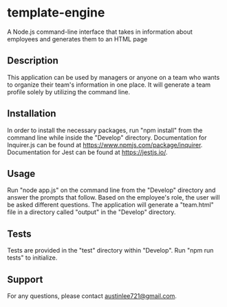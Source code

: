 # template-engine
A Node.js command-line interface that takes in information about employees and generates them to an HTML page

## Description
This application can be used by managers or anyone on a team who wants to organize their team's information in one place. It will generate a team profile solely by utilizing the command line.

## Installation
In order to install the necessary packages, run "npm install" from the command line while inside the "Develop" directory.
Documentation for Inquirer.js can be found at https://www.npmjs.com/package/inquirer.
Documentation for Jest can be found at https://jestjs.io/.

## Usage
Run "node app.js" on the command line from the "Develop" directory and answer the prompts that follow. Based on the employee's role, the user will be asked different questions. The application will generate a "team.html" file in a directory called "output" in the "Develop" directory.

## Tests
Tests are provided in the "test" directory within "Develop". Run "npm run tests" to initialize.

## Support
For any questions, please contact austinlee721@gmail.com.